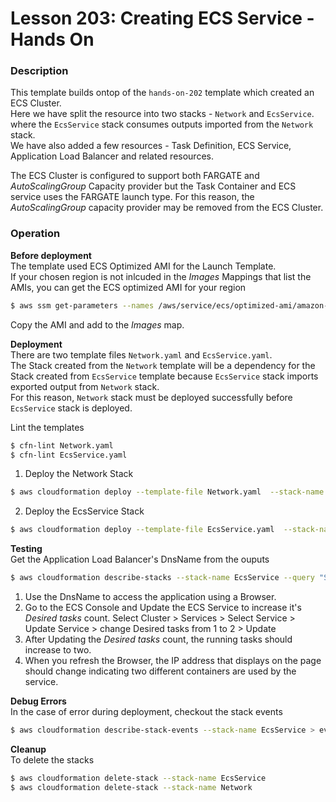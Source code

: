 # Lesson 203: Creating ECS Service - Hands On

### Description

This template builds ontop of the `hands-on-202` template which created an ECS Cluster.   
Here we have split the resource into two stacks - `Network` and `EcsService`. where the `EcsService` stack consumes outputs imported from the `Network` stack.  
We have also added a few resources - Task Definition, ECS Service, Application Load Balancer and related resources.  

The ECS Cluster is configured to support both FARGATE and _AutoScalingGroup_ Capacity provider but the Task Container and ECS service uses the FARGATE launch type. For this reason, the _AutoScalingGroup_ capacity provider may be removed from the ECS Cluster.

### Operation

**Before deployment**  
The template used ECS Optimized AMI for the Launch Template.  
If your chosen region is not inlcuded in the _Images_ Mappings that list the AMIs, you can get the ECS optimized AMI for your region

```bash
$ aws ssm get-parameters --names /aws/service/ecs/optimized-ami/amazon-linux-2/recommended
```

Copy the AMI and add to the _Images_ map.

**Deployment**  
There are two template files `Network.yaml` and `EcsService.yaml`.  
The Stack created from the `Network` template will be a dependency for the Stack created from `EcsService` template because `EcsService` stack imports exported output from `Network` stack.  
For this reason, `Network` stack must be deployed successfully before `EcsService` stack is deployed.

Lint the templates

```bash
$ cfn-lint Network.yaml
$ cfn-lint EcsService.yaml
```

1. Deploy the Network Stack

```bash
$ aws cloudformation deploy --template-file Network.yaml  --stack-name Network --capabilities CAPABILITY_NAMED_IAM
```

2. Deploy the EcsService Stack

```bash
$ aws cloudformation deploy --template-file EcsService.yaml  --stack-name EcsService --capabilities CAPABILITY_NAMED_IAM
```

**Testing**  
Get the Application Load Balancer's DnsName from the ouputs

```bash
$ aws cloudformation describe-stacks --stack-name EcsService --query "Stacks[0].Outputs" --no-cli-pager
```

1. Use the DnsName to access the application using a Browser.
2. Go to the ECS Console and Update the ECS Service to increase it's _Desired tasks_ count. Select Cluster > Services > Select Service > Update Service > change Desired tasks from 1 to 2 > Update
3. After Updating the _Desired tasks_ count, the running tasks should increase to two.
4. When you refresh the Browser, the IP address that displays on the page should change indicating two different containers are used by the service.

**Debug Errors**  
In the case of error during deployment, checkout the stack events

```bash
$ aws cloudformation describe-stack-events --stack-name EcsService > events.json
```

**Cleanup**  
To delete the stacks

```bash
$ aws cloudformation delete-stack --stack-name EcsService
$ aws cloudformation delete-stack --stack-name Network
```
